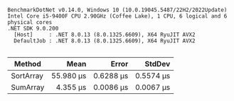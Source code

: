 ```

BenchmarkDotNet v0.14.0, Windows 10 (10.0.19045.5487/22H2/2022Update)
Intel Core i5-9400F CPU 2.90GHz (Coffee Lake), 1 CPU, 6 logical and 6 physical cores
.NET SDK 9.0.200
  [Host]     : .NET 8.0.13 (8.0.1325.6609), X64 RyuJIT AVX2
  DefaultJob : .NET 8.0.13 (8.0.1325.6609), X64 RyuJIT AVX2


```
| Method    | Mean      | Error     | StdDev    |
|---------- |----------:|----------:|----------:|
| SortArray | 55.980 μs | 0.6288 μs | 0.5574 μs |
| SumArray  |  4.355 μs | 0.0086 μs | 0.0067 μs |
